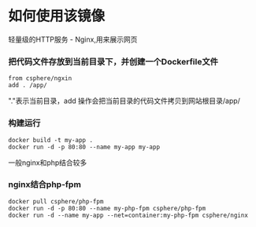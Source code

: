 # 如何使用该镜像

轻量级的HTTP服务 - Nginx,用来展示网页

### 把代码文件存放到当前目录下，并创建一个Dockerfile文件
```
from csphere/ngxin
add . /app/
```
"."表示当前目录，add 操作会把当前目录的代码文件拷贝到网站根目录/app/

### 构建运行

```
docker build -t my-app .
docker run -d -p 80:80 --name my-app my-app
```
一般nginx和php结合较多

### nginx结合php-fpm
```
docker pull csphere/php-fpm
docker run -d -p 80:80 --name my-php-fpm csphere/php-fpm
docker run -d --name my-app --net=container:my-php-fpm csphere/nginx
```